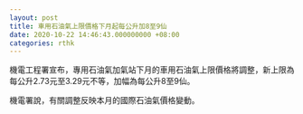 ```yaml
---
layout: post
title: 車用石油氣上限價格下月起每公升加8至9仙
date: 2020-10-22 14:46:43.000000000 +08:00
categories: rthk
---
```


機電工程署宣布，專用石油氣加氣站下月的車用石油氣上限價格將調整，新上限為每公升2.73元至3.29元不等，加幅為每公升8至9仙。

機電署說，有關調整反映本月的國際石油氣價格變動。
